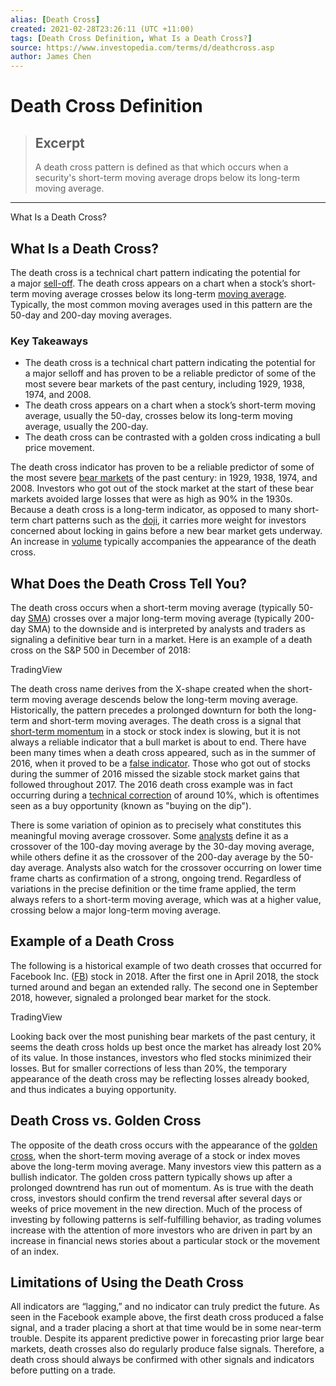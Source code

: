 ```yaml
---
alias: [Death Cross]
created: 2021-02-28T23:26:11 (UTC +11:00)
tags: [Death Cross Definition, What Is a Death Cross?]
source: https://www.investopedia.com/terms/d/deathcross.asp
author: James Chen
---
```


# Death Cross Definition

> ## Excerpt
> A death cross pattern is defined as that which occurs when a security's short-term moving average drops below its long-term moving average.

---

What Is a Death Cross?
## What Is a Death Cross?

The death cross is a technical chart pattern indicating the potential for a major [sell-off](https://www.investopedia.com/terms/s/sell-off.asp). The death cross appears on a chart when a stock’s short-term moving average crosses below its long-term [moving average](https://www.investopedia.com/terms/m/movingaverage.asp). Typically, the most common moving averages used in this pattern are the 50-day and 200-day moving averages.

### Key Takeaways

-   The death cross is a technical chart pattern indicating the potential for a major selloff and has proven to be a reliable predictor of some of the most severe bear markets of the past century, including 1929, 1938, 1974, and 2008.
-   The death cross appears on a chart when a stock’s short-term moving average, usually the 50-day, crosses below its long-term moving average, usually the 200-day.
-   The death cross can be contrasted with a golden cross indicating a bull price movement.

The death cross indicator has proven to be a reliable predictor of some of the most severe [bear markets](https://www.investopedia.com/terms/b/bearmarket.asp) of the past century: in 1929, 1938, 1974, and 2008. Investors who got out of the stock market at the start of these bear markets avoided large losses that were as high as 90% in the 1930s. Because a death cross is a long-term indicator, as opposed to many short-term chart patterns such as the [doji](https://www.investopedia.com/terms/d/doji.asp), it carries more weight for investors concerned about locking in gains before a new bear market gets underway. An increase in [volume](https://www.investopedia.com/terms/v/volume.asp) typically accompanies the appearance of the death cross.

## What Does the Death Cross Tell You?

The death cross occurs when a short-term moving average (typically 50-day [SMA](https://www.investopedia.com/terms/s/sma.asp)) crosses over a major long-term moving average (typically 200-day SMA) to the downside and is interpreted by analysts and traders as signaling a definitive bear turn in a market. Here is an example of a death cross on the S&P 500 in December of 2018:

TradingView

The death cross name derives from the X-shape created when the short-term moving average descends below the long-term moving average. Historically, the pattern precedes a prolonged downturn for both the long-term and short-term moving averages. The death cross is a signal that [short-term momentum](https://www.investopedia.com/terms/m/momentum.asp) in a stock or stock index is slowing, but it is not always a reliable indicator that a bull market is about to end. There have been many times when a death cross appeared, such as in the summer of 2016, when it proved to be a [false indicator](https://www.investopedia.com/terms/f/false-signal.asp). Those who got out of stocks during the summer of 2016 missed the sizable stock market gains that followed throughout 2017. The 2016 death cross example was in fact occurring during a [technical correction](https://www.investopedia.com/terms/t/technical_correction.asp) of around 10%, which is oftentimes seen as a buy opportunity (known as "buying on the dip").

There is some variation of opinion as to precisely what constitutes this meaningful moving average crossover. Some [analysts](https://www.investopedia.com/terms/a/analyst.asp) define it as a crossover of the 100-day moving average by the 30-day moving average, while others define it as the crossover of the 200-day average by the 50-day average. Analysts also watch for the crossover occurring on lower time frame charts as confirmation of a strong, ongoing trend. Regardless of variations in the precise definition or the time frame applied, the term always refers to a short-term moving average, which was at a higher value, crossing below a major long-term moving average.

## Example of a Death Cross

The following is a historical example of two death crosses that occurred for Facebook Inc. ([FB](https://www.investopedia.com/markets/quote?tvwidgetsymbol=fb)) stock in 2018. After the first one in April 2018, the stock turned around and began an extended rally. The second one in September 2018, however, signaled a prolonged bear market for the stock.

TradingView

Looking back over the most punishing bear markets of the past century, it seems the death cross holds up best once the market has already lost 20% of its value. In those instances, investors who fled stocks minimized their losses. But for smaller corrections of less than 20%, the temporary appearance of the death cross may be reflecting losses already booked, and thus indicates a buying opportunity.

## Death Cross vs. Golden Cross

The opposite of the death cross occurs with the appearance of the [golden cross](https://www.investopedia.com/terms/g/goldencross.asp), when the short-term moving average of a stock or index moves above the long-term moving average. Many investors view this pattern as a bullish indicator. The golden cross pattern typically shows up after a prolonged downtrend has run out of momentum. As is true with the death cross, investors should confirm the trend reversal after several days or weeks of price movement in the new direction. Much of the process of investing by following patterns is self-fulfilling behavior, as trading volumes increase with the attention of more investors who are driven in part by an increase in financial news stories about a particular stock or the movement of an index.

## Limitations of Using the Death Cross

All indicators are “lagging,” and no indicator can truly predict the future. As seen in the Facebook example above, the first death cross produced a false signal, and a trader placing a short at that time would be in some near-term trouble. Despite its apparent predictive power in forecasting prior large bear markets, death crosses also do regularly produce false signals. Therefore, a death cross should always be confirmed with other signals and indicators before putting on a trade.
